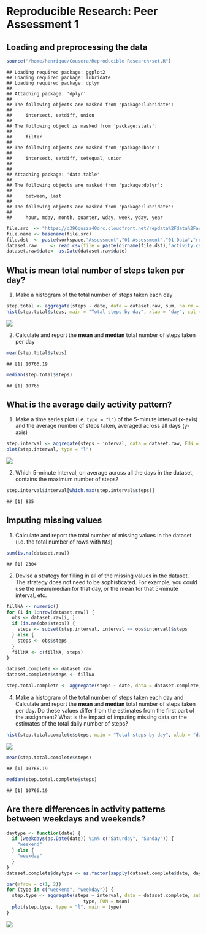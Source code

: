 # Reproducible Research: Peer Assessment 1


## Loading and preprocessing the data

```r
source("/home/henrique/Cousera/Reproducible Research/set.R")
```

```
## Loading required package: ggplot2
## Loading required package: lubridate
## Loading required package: dplyr
## 
## Attaching package: 'dplyr'
## 
## The following objects are masked from 'package:lubridate':
## 
##     intersect, setdiff, union
## 
## The following object is masked from 'package:stats':
## 
##     filter
## 
## The following objects are masked from 'package:base':
## 
##     intersect, setdiff, setequal, union
## 
## 
## Attaching package: 'data.table'
## 
## The following objects are masked from 'package:dplyr':
## 
##     between, last
## 
## The following objects are masked from 'package:lubridate':
## 
##     hour, mday, month, quarter, wday, week, yday, year
```

```r
file.src  <- "https://d396qusza40orc.cloudfront.net/repdata%2Fdata%2Factivity.zip"
file.name <- basename(file.src)
file.dst  <- paste(workspace,"Assessment","01-Assessment","01-Data","repdata%2Fdata%2Factivity.zip",sep = "/")
dataset.raw     <- read.csv(file = paste(dirname(file.dst),"activity.csv",sep="/"))
dataset.raw$date<- as.Date(dataset.raw$date)
```


## What is mean total number of steps taken per day?


1. Make a histogram of the total number of steps taken each day


```r
step.total <- aggregate(steps ~ date, data = dataset.raw, sum, na.rm = TRUE)
hist(step.total$steps, main = "Total steps by day", xlab = "day", col = "blue")
```

![](PA1_template_files/figure-html/unnamed-chunk-2-1.png) 

2. Calculate and report the **mean** and **median** total number of steps taken per day


```r
mean(step.total$steps)
```

```
## [1] 10766.19
```

```r
median(step.total$steps)
```

```
## [1] 10765
```

## What is the average daily activity pattern?
1. Make a time series plot (i.e. `type = "l"`) of the 5-minute interval (x-axis) and the average number of steps taken, averaged across all days (y-axis)

```r
step.interval <- aggregate(steps ~ interval, data = dataset.raw, FUN = mean)
plot(step.interval, type = "l")
```

![](PA1_template_files/figure-html/unnamed-chunk-4-1.png) 

2. Which 5-minute interval, on average across all the days in the dataset, contains the maximum number of steps?

```r
step.interval$interval[which.max(step.interval$steps)]
```

```
## [1] 835
```


## Imputing missing values
1. Calculate and report the total number of missing values in the dataset (i.e. the total number of rows with `NA`s)

```r
sum(is.na(dataset.raw))
```

```
## [1] 2304
```

2. Devise a strategy for filling in all of the missing values in the dataset. The strategy does not need to be sophisticated. For example, you could use the mean/median for that day, or the mean for that 5-minute interval, etc.


```r
fillNA <- numeric()
for (i in 1:nrow(dataset.raw)) {
  obs <- dataset.raw[i, ]
  if (is.na(obs$steps)) {
    steps <- subset(step.interval, interval == obs$interval)$steps
  } else {
    steps <- obs$steps
  }
  fillNA <- c(fillNA, steps)
}

dataset.complete <- dataset.raw
dataset.complete$steps <- fillNA

step.total.complete <- aggregate(steps ~ date, data = dataset.complete, sum, na.rm = TRUE)
```
4. Make a histogram of the total number of steps taken each day and Calculate and report the **mean** and **median** total number of steps taken per day. Do these values differ from the estimates from the first part of the assignment? What is the impact of imputing missing data on the estimates of the total daily number of steps?


```r
hist(step.total.complete$steps, main = "Total steps by day", xlab = "day", col = "red")
```

![](PA1_template_files/figure-html/unnamed-chunk-8-1.png) 

```r
mean(step.total.complete$steps)
```

```
## [1] 10766.19
```

```r
median(step.total.complete$steps)
```

```
## [1] 10766.19
```



## Are there differences in activity patterns between weekdays and weekends?


```r
daytype <- function(date) {
  if (weekdays(as.Date(date)) %in% c("Saturday", "Sunday")) {
    "weekend"
  } else {
    "weekday"
  }
}
dataset.complete$daytype <- as.factor(sapply(dataset.complete$date, daytype))

par(mfrow = c(1, 2))
for (type in c("weekend", "weekday")) {
  step.type <- aggregate(steps ~ interval, data = dataset.complete, subset = dataset.complete$daytype == 
                            type, FUN = mean)
  plot(step.type, type = "l", main = type)
}
```

![](PA1_template_files/figure-html/unnamed-chunk-9-1.png) 
